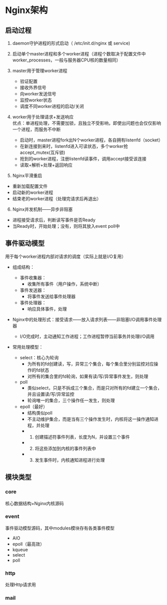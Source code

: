 # Nginx架构

## 启动过程

1. daemon守护进程的形式启动（ /etc/init.d/nginx 或 service)
2. 启动单个master进程和多个worker进程（进程个数取决于配置文件中worker_processes，一般与服务器CPU核的数量相同）
3. master用于管理worker进程
    - 验证配置
    - 接收外界信号
    - 向worker发送信号
    - 监控worker状态
    - 调度不同worker进程的启动/关闭

4. worker用于处理请求+发送响应  
优点：单进程处理，不需要加锁，且独立不受影响，即使出问题也会仅仅影响一个进程，而服务不中断  
    - 启动时，master进程fork出N个worker进程，各自拥有listenfd（socket）
    - 在新连接到来时，listenfd进入可读状态，多个worker抢accept_mutex(互斥锁)
    - 抢到的worker进程，注册listenfd读事件，调用accept接受该连接
    - 读取+解析+处理+返回响应


5. Nginx平滑重启
- 重新加载配置文件
- 启动新的worker进程
- 结束老的worker进程（处理完请求后再退出）

6. Nginx并发机制——异步非阻塞

- 进程接受请求后，判断读写事件是否Ready
- 当Ready时，开始处理；没有，则将其放入event poll中


## 事件驱动模型
用于每个worker进程内部对请求的调度（实际上就是I/O复用）
- 组成结构：
    - 事件收集器：
        - 收集所有事件（用户操作，系统中断）
    - 事件发送器：
        - 将事件发送给事件处理器
    - 事件处理器：
        - 响应具体事件，处理
- Nginx中的处理形式：接受请求——放入请求列表——非阻塞I/O调用事件处理器
    - I/O完成时，主动通知工作进程；工作进程暂停当前事务并处理I/O调用

- 常用处理模型：
    - select：核心为轮询
        - 为所有的fd创建读，写，异常三个集合，每个集合里分别监控对应操作的fd状态
        - 对所有的集合里的fd轮询，如果有读/写/异常事件发生，则处理
    - poll
        - 类似select，只是不拆成三个集合，而是只对所有的fd建立一个集合，并且设置读/写/异常监控
        - 轮询唯一的集合，三个操作任一发生，则处理
    - epoll（最好）
        - 结构类似poll
        - 不主动维护集合，而是当有三个操作发生时，内核将这一操作通知进程，并处理
        - 1. 创建描述符事件列表，长度为N，并设置三个事件
        - 2. 将这些添加到内核的事件列表中
        - 3. 发生事件时，内核通知进程进行处理
        
## 模块类型
### core
核心数据结构+Nginx内核源码

### event
事件驱动模型源码，其中modules模块存有各类事件模型
- AIO
- epoll（最高效）
- kqueue
- select
- poll

### http
处理Http请求用

### mail